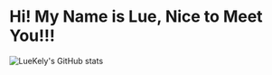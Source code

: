 # Hi! My Name is Lue, Nice to Meet You!!!
![LueKely's GitHub stats](https://github-readme-stats.vercel.app/api?username=LueKely&show_icons=true&theme=tokyonight)
